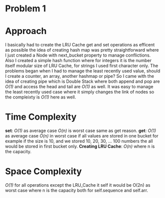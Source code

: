 # Problem 1

# Approach

I basically had to create the LRU Cache get and set operations as efficent as possible the idea of creating hash map was pretty straightforward where I just created a Node with next_bucket property to manage conflictions. Also I created a simple hash function where for integers it is the number itself modular size of LRU Cache, for strings I used first character only. The problems began when I had to manage the least recently used value, should I create a counter, an array, another hashmap or pipe?
So I came with the idea of creating pipe which is Double Stack where both append and pop are *O(1)* and access the head and tail are *O(1)* as well. It was easy to manage the least recently used case where it simply changes the link of nodes so the compleixty is *O(1)* here as well.

# Time Complexity

**set**: *O(1)* as average case *O(n)* is worst case same as get reason.
**get**: *O(1)* as average case *O(n)* in worst case if all values are stored in one bucket for example if the size is 10, and we stored 10, 20, 30, ... 100 numbers the all would be stored in first bucket only.
**Creating LRU Cache**: *O(n)* where n is the capacity.

# Space Complexity

*O(1)* for all operations except the LRU_Cache it self it would be O(2n) as worst case where n is the capacity both for self.sequence and self.arr.
